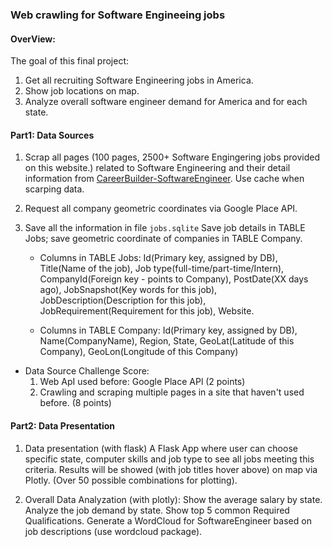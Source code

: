 ### Web crawling for Software Engineeing jobs

#### OverView:
The goal of this final project:
1. Get all recruiting Software Engineering jobs in America.
2. Show job locations on map.
3. Analyze overall software engineer demand for America and for each state.

#### Part1: Data Sources
1. Scrap all pages (100 pages, 2500+ Software Engingering jobs provided on this website.) related to Software Engineering and their detail information from [CareerBuilder-SoftwareEngineer](https://www.careerbuilder.com/jobs-software-engineer).
   Use cache when scarping data.
2. Request all company geometric coordinates via Google Place API.
3. Save all the information in file `jobs.sqlite` 
   Save job details in TABLE Jobs; save geometric coordinate of companies in TABLE Company.

   * Columns in TABLE Jobs:
     Id(Primary key, assigned by DB), Title(Name of the job), Job type(full-time/part-time/Intern),  CompanyId(Foreign key ­- points to Company), PostDate(XX days ago), JobSnapshot(Key words for this job), JobDescription(Description for this job), JobRequirement(Requirement for this job), Website.

   * Columns in TABLE Company:
     Id(Primary key, assigned by DB), Name(CompanyName), Region, State, GeoLat(Latitude of this Company), GeoLon(Longitude of this Company)

* Data Source Challenge Score:
  1. Web ApI used before: Google Place APl (2 points)
  2. Crawling and scraping multiple pages in a site that haven't used before. (8 points)

#### Part2: Data Presentation
1. Data presentation (with flask)
   A Flask App where user can choose specific state, computer skills and job type to see all jobs meeting this criteria. Results will be showed (with job titles hover above) on map via Plotly. (Over 50 possible combinations for plotting).
   
2. Overall Data Analyzation (with plotly): 
   Show the average salary by state. 
   Analyze the job demand by state.
   Show top 5 common Required Qualifications.
   Generate a WordCloud for SoftwareEngineer based on job descriptions (use wordcloud package).